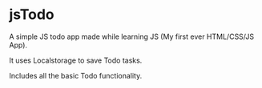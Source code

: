 # jsTodo
A simple JS todo app made while learning JS (My first ever HTML/CSS/JS App).

It uses Localstorage to save Todo tasks. 

Includes all the basic Todo functionality.
